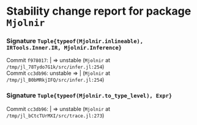 # Stability change report for package `Mjolnir`

### Signature `Tuple{typeof(Mjolnir.inlineable), IRTools.Inner.IR, Mjolnir.Inference}`

Commit `f978017`: | => unstable (`Mjolnir` at `/tmp/jl_78Tydo7G1k/src/infer.jl:254`)  
Commit `cc3db96`: unstable => | (`Mjolnir` at `/tmp/jl_B0bMRkjIFQ/src/infer.jl:254`)  

### Signature `Tuple{typeof(Mjolnir.to_type_level), Expr}`

Commit `cc3db96`: | => unstable (`Mjolnir` at `/tmp/jl_bCtcTUrMXI/src/trace.jl:273`)  

